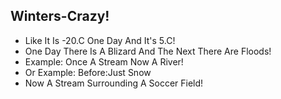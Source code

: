 ## Winters-Crazy!
 - Like It Is -20.C One Day And It's 5.C!
 - One Day There Is A Blizard And The Next There Are Floods! 
 - Example: Once A Stream Now A River! 
 - Or Example: Before:Just Snow 
 - Now A Stream Surrounding A Soccer Field!
